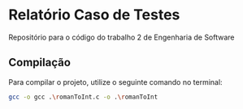 # Relatório Caso de Testes
Repositório para o código do trabalho 2 de Engenharia de Software

## Compilação

Para compilar o projeto, utilize o seguinte comando no terminal:

```bash
gcc -o gcc .\romanToInt.c -o .\romanToInt
